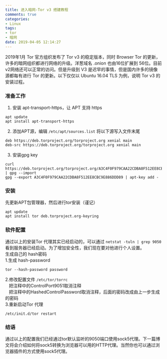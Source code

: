 ```yaml
---
title: 进入暗网-Tor v3 搭建教程
comments: true
categories:
- Linux
tags:
- tor
- 暗网
date: 2019-04-05 12:14:27
---
```


2019年1月 Tor 官方组织发布了 Tor v3 的稳定版本，同时 Browser Tor 的更新，许多的暗网组织都进行网络的升级。洋葱域名 .onion 也由16位扩展到 56位。目前v2网络还可以正常的访问。但是升级到 V3 是迟早的事情，但是国内许多的镜像源都每有进行 Tor 的更新。以下仅仅以 Ubuntu 16.04 TLS 为例，说明 Tor v3 的安装过程。
<a name="88210852"></a>
### 准备工作

1. 安装 apt-transport-https，让 APT 支持 https

```shell
apt update
apt install apt-transport-https
```

2. 添加APT源，编辑 `/etc/apt/sources.list` 将以下源写入文件末尾

```
deb https://deb.torproject.org/torproject.org xenial main
deb-src https://deb.torproject.org/torproject.org xenial main
```

3. 安装gpg key

```shell
curl https://deb.torproject.org/torproject.org/A3C4F0F979CAA22CDBA8F512EE8CBC9E886DDD89.asc | gpg --import
gpg --export A3C4F0F979CAA22CDBA8F512EE8CBC9E886DDD89 | apt-key add -
```

<a name="e655a410"></a>
### 安装
先更新APT包管理器，然后进行tor安装（谨记）
```
apt update
apt install tor deb.torproject.org-keyring
```
<a name="d41d8cd9"></a>
#####
<a name="7ed5a600"></a>
### 软件配置
通过以上的安装Tor 代理其实已经启动的，可以通过 `netstat -tuln | grep 9050`看到服务器已经启动。为了增加安全性，我们现在要对他进行个人设置。
<br/>生成自己的 hash密码<br/>1.生成 hash-password
```
tor --hash-password password
```

2.修改配置文件 `/etc/tor/torrc`<br/>   把注释中的ControlPort9051取消注释
<br/>   把注释中的HashedControlPassword取消注释，后面的密码改成由上一步生成的密码<br/>3.重新启动Tor 代理

```
/etc/init.d/tor restart
```

<a name="433531fd"></a>
### 结语
通过以上的配置我们已经通过tor默认监听的9050端口使用sock5代理。下一篇博文将会介绍如何将sock5转换为浏览器可以用的HTTP代理。当然你也可以通过浏览器插件的方式使用sock5代理。
